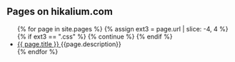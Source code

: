 ## Pages on hikalium.com

<ul>
{% for page in site.pages %}
{% assign ext3 = page.url | slice: -4, 4 %}
{%   if ext3 == ".css" %}
{%     continue %}
{%   endif %}
<li><a href="{{ page.url | relative_url }}">
{{ page.title }}
</a> {{page.description}}</li>
{% endfor %}
</ul>
